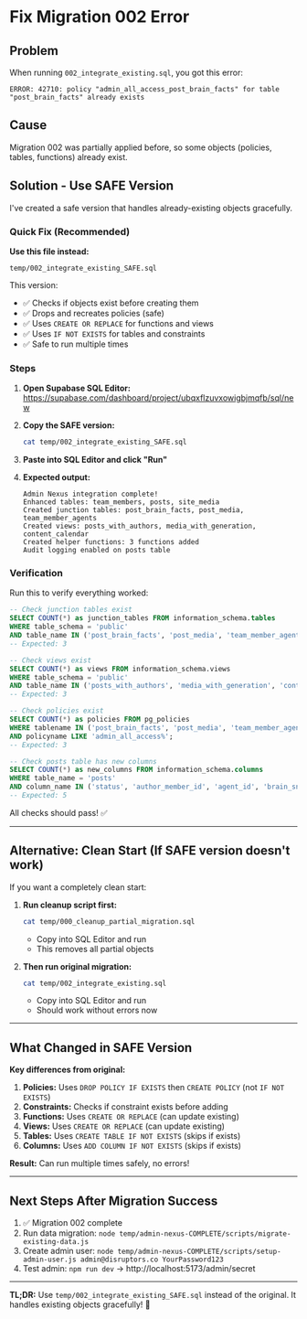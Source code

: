 # Fix Migration 002 Error

## Problem
When running `002_integrate_existing.sql`, you got this error:
```
ERROR: 42710: policy "admin_all_access_post_brain_facts" for table "post_brain_facts" already exists
```

## Cause
Migration 002 was partially applied before, so some objects (policies, tables, functions) already exist.

## Solution - Use SAFE Version

I've created a safe version that handles already-existing objects gracefully.

### Quick Fix (Recommended)

**Use this file instead:**
```
temp/002_integrate_existing_SAFE.sql
```

This version:
- ✅ Checks if objects exist before creating them
- ✅ Drops and recreates policies (safe)
- ✅ Uses `CREATE OR REPLACE` for functions and views
- ✅ Uses `IF NOT EXISTS` for tables and constraints
- ✅ Safe to run multiple times

### Steps

1. **Open Supabase SQL Editor:**
   https://supabase.com/dashboard/project/ubqxflzuvxowigbjmqfb/sql/new

2. **Copy the SAFE version:**
   ```bash
   cat temp/002_integrate_existing_SAFE.sql
   ```

3. **Paste into SQL Editor and click "Run"**

4. **Expected output:**
   ```
   Admin Nexus integration complete!
   Enhanced tables: team_members, posts, site_media
   Created junction tables: post_brain_facts, post_media, team_member_agents
   Created views: posts_with_authors, media_with_generation, content_calendar
   Created helper functions: 3 functions added
   Audit logging enabled on posts table
   ```

### Verification

Run this to verify everything worked:

```sql
-- Check junction tables exist
SELECT COUNT(*) as junction_tables FROM information_schema.tables
WHERE table_schema = 'public'
AND table_name IN ('post_brain_facts', 'post_media', 'team_member_agents');
-- Expected: 3

-- Check views exist
SELECT COUNT(*) as views FROM information_schema.views
WHERE table_schema = 'public'
AND table_name IN ('posts_with_authors', 'media_with_generation', 'content_calendar');
-- Expected: 3

-- Check policies exist
SELECT COUNT(*) as policies FROM pg_policies
WHERE tablename IN ('post_brain_facts', 'post_media', 'team_member_agents')
AND policyname LIKE 'admin_all_access%';
-- Expected: 3

-- Check posts table has new columns
SELECT COUNT(*) as new_columns FROM information_schema.columns
WHERE table_name = 'posts'
AND column_name IN ('status', 'author_member_id', 'agent_id', 'brain_snapshot', 'seo');
-- Expected: 5
```

All checks should pass! ✅

---

## Alternative: Clean Start (If SAFE version doesn't work)

If you want a completely clean start:

1. **Run cleanup script first:**
   ```bash
   cat temp/000_cleanup_partial_migration.sql
   ```
   - Copy into SQL Editor and run
   - This removes all partial objects

2. **Then run original migration:**
   ```bash
   cat temp/002_integrate_existing.sql
   ```
   - Copy into SQL Editor and run
   - Should work without errors now

---

## What Changed in SAFE Version

**Key differences from original:**

1. **Policies:** Uses `DROP POLICY IF EXISTS` then `CREATE POLICY` (not `IF NOT EXISTS`)
2. **Constraints:** Checks if constraint exists before adding
3. **Functions:** Uses `CREATE OR REPLACE` (can update existing)
4. **Views:** Uses `CREATE OR REPLACE` (can update existing)
5. **Tables:** Uses `CREATE TABLE IF NOT EXISTS` (skips if exists)
6. **Columns:** Uses `ADD COLUMN IF NOT EXISTS` (skips if exists)

**Result:** Can run multiple times safely, no errors!

---

## Next Steps After Migration Success

1. ✅ Migration 002 complete
2. Run data migration: `node temp/admin-nexus-COMPLETE/scripts/migrate-existing-data.js`
3. Create admin user: `node temp/admin-nexus-COMPLETE/scripts/setup-admin-user.js admin@disruptors.co YourPassword123`
4. Test admin: `npm run dev` → http://localhost:5173/admin/secret

---

**TL;DR:** Use `temp/002_integrate_existing_SAFE.sql` instead of the original. It handles existing objects gracefully! 🚀
